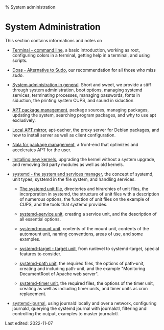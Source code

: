 % System administration

# System Administration

This section contains informations and notes on

+ [Terminal - command line](0701-term-konsole_en.md#terminal---command-line), a basic introduction, working as root, configuring colors in a terminal, getting help in a terminal, and using scripts.

+ [Doas - Alternative to Sudo](0703-sys-admin-doas_en.md#doas---alternative-to-sudo), our recommendation for all those who miss *sudo*.

+ [System administration in general](0702-sys-admin-gen_en.md#system-administration-in-general). Short and sweet, we provide a stiff through system administration, boot options, managing systemd services, terminating processes, managing passwords, fonts in siduction, the printing system CUPS, and sound in siduction.

+ [APT package management](0705-sys-admin-apt_en.md#apt-package-management), package sources, managing packages, updating the system, searching program packages, and why to use apt exclusively. 

+ [Local APT mirror](0706-sys-admin-apt-localmirr_en.md#local-apt-mirror), apt-cacher, the proxy server for Debian packages, and how to install server as well as client configuration.

+ [Nala for package management](0707-sys-admin-nala_en.md#nala-package-management), a front-end that optimizes and accelerates APT for the user.

+ [Installing new kernels](0708-sys-admin-kern-upg_en.md#kernel-upgrade), upgrading the kernel  without a system upgrade, and removing 3rd party modules as well as old kernels.

+ [systemd - the system and services manager](0710-systemd-start_en.md#systemd---the-system-and-services-manager), the concept of systemd, unit types, systemd in the file system, and handling services.

    + [The systemd unit file](0711-systemd-unit-datei_en.md#systemd-unit-file), directories and hirarchies of unit files, the incorporation in systemd, the structure of unit files with a description of numerous options, the function of unit files on the example of CUPS, and the tools that systemd provides.

    + [systemd-service unit](0712-systemd-service_en.md#systemd-service), creating a service unit, and the description of all essential options.

    + [systemd-mount unit](0713-systemd-mount_en.md#systemd-mount), contents of the mount unit, contents of the automount unit, naming conventions, areas of use, and some examples.

    + [systemd-target - target unit](0714-systemd-target_en.md#systemd-target---target-unit), from runlevel to systemd-target, special features to consider. 

    + [systemd-path unit](0715-systemd-path_en.md#systemd-path), the required files, the options of path-unit, creating and including path-unit, and the example "Monitoring DocumentRoot of Apache web server".

    + [systemd-timer unit](0716-systemd-timer_en.md#systemd-timer), the required files, the options of the timer unit, creating as well as including timer units, and timer units as cron replacement.

+ [systemd-journal](0717-systemd-journald_en.md#system-journal), using journald locally and over a network, configuring journald, querying the systemd journal with journalctl, filtering and controlling the output, examples to master journalctl.

<div id="rev">Last edited: 2022-11-07</div>
